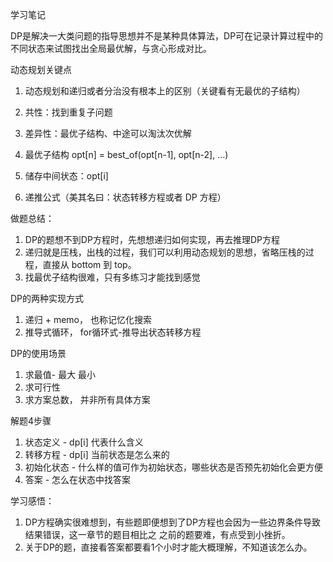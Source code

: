学习笔记

DP是解决一大类问题的指导思想并不是某种具体算法，DP可在记录计算过程中的不同状态来试图找出全局最优解，与贪心形成对比。

动态规划关键点

1. 动态规划和递归或者分治没有根本上的区别（关键看有无最优的子结构）
2. 共性：找到重复子问题
3. 差异性：最优子结构、中途可以淘汰次优解

1. 最优子结构 opt[n] = best_of(opt[n-1], opt[n-2], …)
2. 储存中间状态：opt[i]
3. 递推公式（美其名曰：状态转移方程或者 DP 方程）


做题总结：

1. DP的题想不到DP方程时，先想想递归如何实现，再去推理DP方程
2. 递归就是压栈，出栈的过程，我们可以利用动态规划的思想，省略压栈的过程，直接从 bottom 到 top。
3. 找最优子结构很难，只有多练习才能找到感觉

DP的两种实现方式
1. 递归 + memo， 也称记忆化搜索
2. 推导式循环， for循环式-推导出状态转移方程
    
DP的使用场景
1. 求最值- 最大 最小
2. 求可行性
3. 求方案总数， 并非所有具体方案

解题4步骤
1. 状态定义 - dp[i] 代表什么含义
2. 转移方程 - dp[i] 当前状态是怎么来的
3. 初始化状态 - 什么样的值可作为初始状态，哪些状态是否预先初始化会更方便
4. 答案 - 怎么在状态中找答案

学习感悟：

1. DP方程确实很难想到，有些题即便想到了DP方程也会因为一些边界条件导致结果错误，这一章节的题目相比之
之前的题要难，有点受到小挫折。
2. 关于DP的题，直接看答案都要看1个小时才能大概理解，不知道该怎么办。

